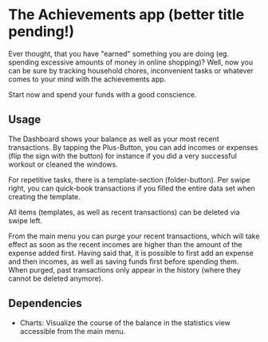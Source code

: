 # The Achievements app (better title pending!)

Ever thought, that you have "earned" something you are doing (eg. spending excessive amounts of money in online shopping)? Well, now you can be sure by tracking household chores, inconvenient tasks or whatever comes to your mind with the achievements app.

Start now and spend your funds with a good conscience.

## Usage

The Dashboard shows your balance as well as your most recent transactions. By tapping the Plus-Button, you can add incomes or expenses (flip the sign with the button) for instance if you did a very successful workout or cleaned the windows.

For repetitive tasks, there is a template-section (folder-button). Per swipe right, you can quick-book transactions if you filled the entire data set when creating the template.

All items (templates, as well as recent transactions) can be deleted via swipe left.

From the main menu you can purge your recent transactions, which will take effect as soon as the recent incomes are higher than the amount of the expense added first. Having said that, it is possible to first add an expense and then incomes, as well as saving funds first before spending them.
When purged, past transactions only appear in the history (where they cannot be deleted anymore).

## Dependencies

- Charts: Visualize the course of the balance in the statistics view accessible from the main menu.
